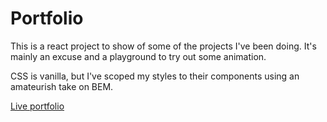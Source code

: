 # Portfolio

This is a react project to show of some of the projects I've been doing. It's mainly an excuse and a playground to try out some animation. 

CSS is vanilla, but I've scoped my styles to their components using an amateurish take on BEM. 

[Live portfolio](https://ryanpmaloney.com/)